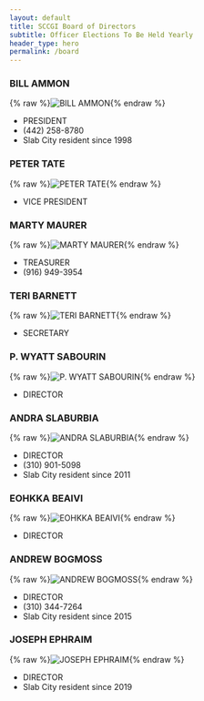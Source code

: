 ```yaml
---
layout: default
title: SCCGI Board of Directors
subtitle: Officer Elections To Be Held Yearly
header_type: hero
permalink: /board
---
```


### BILL AMMON
{% raw %}<img src="/assets/Bill.jpg" alt="BILL AMMON">{% endraw %}
* PRESIDENT
* (442) 258-8780
* Slab City resident since 1998

### PETER TATE
{% raw %}<img src="/assets/SCCGI-LOGO-2.jpg" alt="PETER TATE">{% endraw %}
* VICE PRESIDENT

### MARTY MAURER
{% raw %}<img src="/assets/marty.jpg" alt="MARTY MAURER">{% endraw %}
* TREASURER
* (916) 949-3954

### TERI BARNETT
{% raw %}<img src="/assets/SCCGI-LOGO-2.jpg" alt="TERI BARNETT">{% endraw %}
* SECRETARY

### P. WYATT SABOURIN
{% raw %}<img src="/assets/SCCGI-LOGO-2.jpg" alt="P. WYATT SABOURIN">{% endraw %}
* DIRECTOR

### ANDRA SLABURBIA
{% raw %}<img src="/assets/andra.jpeg" alt="ANDRA SLABURBIA">{% endraw %}
* DIRECTOR
* (310) 901-5098
* Slab City resident since 2011

### EOHKKA BEAIVI
{% raw %}<img src="/assets/SCCGI-LOGO-2.jpg" alt="EOHKKA BEAIVI">{% endraw %}
* DIRECTOR

### ANDREW BOGMOSS
{% raw %}<img src="/assets/Andrew.jpeg" alt="ANDREW BOGMOSS">{% endraw %}
* DIRECTOR
* (310) 344-7264
* Slab City resident since 2015

### JOSEPH EPHRAIM
{% raw %}<img src="/assets/Andrew.jpeg" alt="JOSEPH EPHRAIM">{% endraw %}
* DIRECTOR
* Slab City resident since 2019
